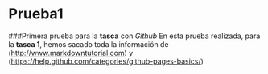 # Prueba1
###Primera prueba para la **tasca** con _Github_
En esta prueba realizada, para la **tasca 1**, hemos sacado toda la información de (http://www.markdowntutorial.com) y (https://help.github.com/categories/github-pages-basics/)
